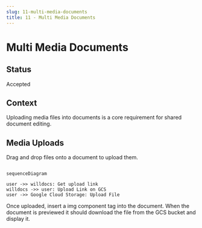 ```yaml
---
slug: 11-multi-media-documents
title: 11 - Multi Media Documents
---
```


# Multi Media Documents

## Status

Accepted

## Context

Uploading media files into documents is a core requirement for shared document editing.

## Media Uploads

Drag and drop files onto a document to upload them.

```mermaid

sequenceDiagram

user ->> willdocs: Get upload link
willdocs ->> user: Upload Link on GCS
user ->> Google Cloud Storage: Upload File

```

Once uploaded, insert a img component tag into the document.  When the document is previewed it should download the file from the GCS bucket and display it.